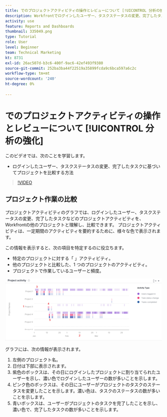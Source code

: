 ```yaml
---
title: でのプロジェクトアクティビティの操作とレビューについて [!UICONTROL 分析の強化]
description: Workfrontでログインしたユーザー、タスクステータスの変更、完了したタスクに基づいてプロジェクトを比較する方法を説明します。
activity: use
feature: Reports and Dashboards
thumbnail: 335049.png
type: Tutorial
role: User
level: Beginner
team: Technical Marketing
kt: 8731
exl-id: 26ac507d-b3c6-400f-9ac6-42ef493f9380
source-git-commit: 252ba3ba44f22519a35899fcda9c6bca597a6c2c
workflow-type: tm+mt
source-wordcount: '240'
ht-degree: 0%

---
```


# でのプロジェクトアクティビティの操作とレビューについて [!UICONTROL 分析の強化]

このビデオでは、次のことを学習します。

* ログインしたユーザー、タスクステータスの変更、完了したタスクに基づいてプロジェクトを比較する方法

>[!VIDEO](https://video.tv.adobe.com/v/335049/?quality=12)

## プロジェクト作業の比較

プロジェクトアクティビティのグラフでは、ログインしたユーザー、タスクステータスの変更、完了したタスクなどのプロジェクトアクティビティを、Workfrontの他のプロジェクトと理解し、比較できます。 プロジェクトアクティビティは、一定期間のアクティビティを要約するために、様々な色で表示されます。

この情報を表示すると、次の項目を特定するのに役立ちます。

* 特定のプロジェクトに対する「 」アクティビティ。
* 他のプロジェクトと比較した、1 つのプロジェクトのアクティビティ。
* プロジェクトで作業しているユーザーと頻度。

![下の箇条書きで説明されている領域に番号が付いた、プロジェクトアクティビティを示す画像](assets/section-2-5.png)

グラフには、次の情報が表示されます。

1. 左側のプロジェクト名。
1. 日付は下部に表示されます。
1. 紫色のボックスは、その日にログインしたプロジェクトに割り当てられたユーザーを示し、濃い色でログインしたユーザーの数が多いことを示します。
1. ピンク色のボックスは、その日にユーザーがプロジェクトのタスクのステータスを変更したことを示します。濃い色は、タスクのステータスの数が多いことを示します。
1. 青いボックスは、ユーザーがプロジェクトのタスクを完了したことを示し、濃い色で、完了したタスクの数が多いことを示します。
